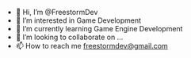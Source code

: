 - 👋 Hi, I’m @FreestormDev
- 👀 I’m interested in Game Development
- 🌱 I’m currently learning Game Engine Development
- 💞️ I’m looking to collaborate on ...
- 📫 How to reach me freestormdev@gmail.com

<!---
FreestormDev/FreestormDev is a ✨ special ✨ repository because its `README.md` (this file) appears on your GitHub profile.
You can click the Preview link to take a look at your changes.
--->
